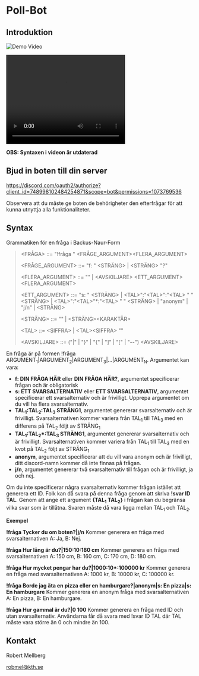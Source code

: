 # Poll-Bot

## Introduktion

![Demo Video](DemoVideo.gif)

<video width="320" height="240" controls>
  <source src="Redigerad video.mp4" type="video/mp4">
</video>

**OBS: Syntaxen i videon är utdaterad**

## Bjud in boten till din server
https://discord.com/oauth2/authorize?client_id=748998102484254871&scope=bot&permissions=1073769536

Observera att du måste ge boten de behörigheter den efterfrågar för att kunna utnyttja alla funktionaliteter.

## Syntax
Grammatiken för en fråga i Backus-Naur-Form

> \<FRÅGA\> ::= "!fråga " \<FRÅGE_ARGUMENT\>\<FLERA_ARGUMENT\>  
>
> \<FRÅGE_ARGUMENT\> ::= "f: " \<STRÄNG\> | \<STRÄNG\> "?"  
>
> \<FLERA_ARGUMENT\> ::= "" | \<AVSKILJARE\> \<ETT_ARGUMENT\> \<FLERA_ARGUMENT\>
>
> \<ETT_ARGUMENT\> ::= "s: " \<STRÄNG\> | \<TAL\>":"\<TAL\>":"\<TAL\> " " <STRÄNG> | \<TAL\>":"\<TAL\>"*:"\<TAL\> " " \<STRÄNG\> | "anonym" | "j/n" | \<STRÄNG\> 
>
> \<STRÄNG\> ::= "" | \<STRÄNG\>\<KARAKTÄR\>  
>
> \<TAL\> ::= \<SIFFRA\> | \<TAL\>\<SIFFRA\>  ""
>
> \<AVSKILJARE\> ::= ("|" | "}" | "{" | "]" | "\[" | "--") \<AVSKILJARE\>
>

En fråga är på formen !fråga ARGUMENT<sub>1</sub>|ARGUMENT<sub>2</sub>|ARGUMENT<sub>3</sub>|...|ARGUMENT<sub>N</sub>. Argumentet kan vara:

- **f: DIN FRÅGA HÄR** eller **DIN FRÅGA HÄR?**, argumentet specificerar frågan och är obligatorisk
- **s: ETT SVARSALTERNATIV** eller **ETT SVARSALTERNATIV**, argumentet specificerar ett svarsalternativ och är frivilligt. Upprepa argumentet om du vill ha flera svarsalternativ.
- **TAL<sub>1</sub>:TAL<sub>2</sub>:TAL<sub>3</sub> STRÄNG1**, argumentet genererar svarsalternativ och är frivilligt. Svarsalternativen kommer variera från TAL<sub>1</sub> till TAL<sub>3</sub> med en differens på TAL<sub>2</sub> följt av STRÄNG<sub>1</sub>
- **TAL<sub>1</sub>:TAL<sub>2</sub>\*:TAL<sub>3</sub> STRÄNG1**, argumentet genererar svarsalternativ och är frivilligt. Svarsalternativen kommer variera från TAL<sub>1</sub> till TAL<sub>3</sub> med en kvot på TAL<sub>2</sub> följt av STRÄNG<sub>1</sub>
- **anonym**, argumentet specificerar att du vill vara anonym och är frivilligt, ditt discord-namn kommer då inte finnas på frågan.
- **j/n**, argumentet genererar två svarsalternativ till frågan och är frivilligt, ja och nej.

Om du inte specificerar några svarsalternativ kommer frågan istället att generera ett ID. Folk kan då svara på denna fråga genom att skriva **!svar ID TAL**. Genom att ange ett argument **{TAL<sub>1</sub> TAL<sub>2</sub>}** i frågan kan du begränsa vilka svar som är tillåtna. Svaren måste då vara ligga mellan TAL<sub>1</sub> och TAL<sub>2</sub>. 

**Exempel**  

**!fråga Tycker du om boten?|j/n** Kommer generera en fråga med svarsalternativen A: Ja, B: Nej.  

**!fråga Hur lång är du?|150:10:180 cm** Kommer generera en fråga med svarsalternativen A: 150 cm, B: 160 cm, C: 170 cm, D: 180 cm.  

**!fråga Hur mycket pengar har du?|1000:10\*:100000 kr** Kommer generera en fråga med svarsalternativen A: 1000 kr, B: 10000 kr, C: 100000 kr.  

**!fråga Borde jag äta en pizza eller en hamburgare?|anonym|s: En pizza|s: En hamburgare** Kommer generera en anonym fråga med svarsalternativen A: En pizza, B: En hamburgare.  

**!fråga Hur gammal är du?|0 100** Kommer generera en fråga med ID och utan svarsalternativ. Användarna får då svara med !svar ID TAL där TAL måste vara större än 0 och mindre än 100.  

## Kontakt
Robert Mellberg

robmel@kth.se
